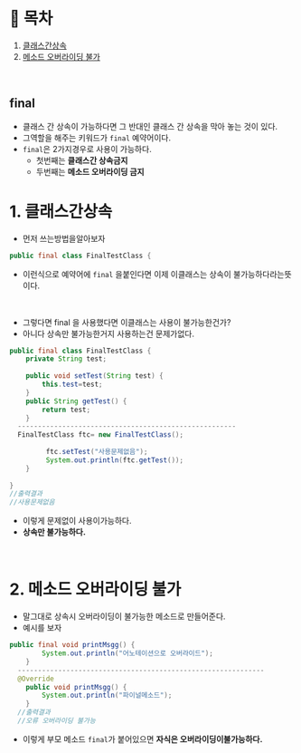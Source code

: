# 🔖 목차

1. [클래스간상속](#1-클래스간상속)<br/>
2. [메소드 오버라이딩 불가](#2-메소드-오버라이딩-불가)<br/>


<br/>


## final

- 클래스 간 상속이 가능하다면 그 반대인 클래스 간 상속을 막아 놓는 것이 있다.
- 그역할을 해주는 키워드가 <code>final</code> 예약어이다.
- <code>final</code>은 2가지경우로 사용이 가능하다.
  - 첫번째는 **클래스간 상속금지**
  - 두번째는 **메소드 오버라이딩 금지**


# 1. 클래스간상속

-  먼저 쓰는방법을알아보자

```java
public final class FinalTestClass {
```

- 이런식으로 예약어에 <code>final</code> 을붙인다면 이제 이클래스는 상속이 불가능하다라는뜻이다.

<br/>


- 그렇다면 final 을 사용했다면 이클래스는 사용이 불가능한건가?
- 아니다 상속만 불가능한거지 사용하는건 문제가없다.

```java
public final class FinalTestClass {
	private String test;
	
	public void setTest(String test) {
		this.test=test;
	}
	public String getTest() {
		return test;
	}
  ------------------------------------------------------
  FinalTestClass ftc= new FinalTestClass();
		 
		 ftc.setTest("사용문제없음");
		 System.out.println(ftc.getTest());
	}
	
}
//출력결과
//사용문제없음
```

- 이렇게 문제없이 사용이가능하다.
- **상속만 불가능하다.**

<br/>

# 2. 메소드 오버라이딩 불가

- 말그대로 상속시 오버라이딩이 불가능한 메소드로 만들어준다.
- 예시를 보자

```java
public final void printMsgg() {
		System.out.println("어노테이션으로 오버라이드");
	}
  -------------------------------------------------------------
  @Override
	public void printMsgg() {
		System.out.println("파이널메소드");
	}
  //출력결과
  //오류 오버라이딩 불가능
  ```
  
  - 이렇게 부모 메소드 <code>final</code>가 붙어있으면 **자식은 오버라이딩이불가능하다.**


